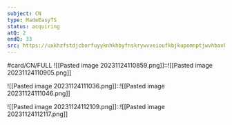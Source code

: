 ```yaml
---
subject: CN
type: MadeEasyTS
status: acquiring
atQ: 2
endQ: 33
src: https://uxkhzfstdjcborfuyyknhkhbyfnskrywvveioufkbjkupomnptjwvhbavkysuhi.vercel.app/me/test.html?pageName=timeManagementReport&testid=5615&t=a&testType=2&data=eyJuYW1lIjoiQ29tcHV0ZXIgTmV0d29ya3MgKEdBVEUgMjAyMikifQ==
---
```

#card/CN/FULL
![[Pasted image 20231124110859.png]]::![[Pasted image 20231124110905.png]] <!--SR:!2023-12-17,9,190-->


![[Pasted image 20231124111036.png]]::![[Pasted image 20231124111046.png]] <!--SR:!2024-01-01,20,210-->

![[Pasted image 20231124112109.png]]::![[Pasted image 20231124112117.png]] <!--SR:!2024-01-08,27,210-->

